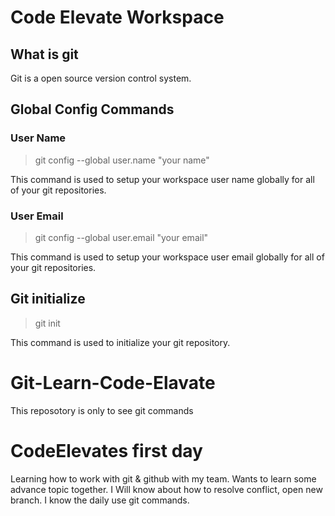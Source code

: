 
# Code Elevate Workspace

## What is git

Git is a open source version control system.

## Global Config Commands

### User Name

 >git config --global user.name "your name"

This command is used to setup your workspace user name globally for all of your git repositories.

### User Email

 >git config --global user.email "your email"
  
This command is used to setup your workspace user email globally for all of your git repositories.

## Git initialize

>git init

This command is used to initialize your git repository.

# Git-Learn-Code-Elavate
This reposotory is only to see git commands


# CodeElevates first day
Learning how to work with git & github with my team. Wants to learn some advance topic together. I Will know about how to resolve conflict, open new branch. I know the daily use git commands. 


